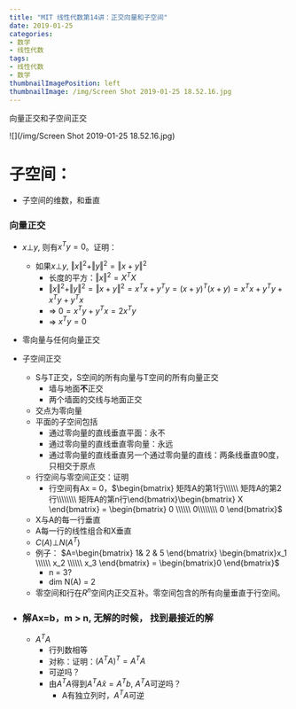 ```yaml
---
title: "MIT 线性代数第14讲：正交向量和子空间"
date: 2019-01-25
categories:
- 数学
- 线性代数
tags:
- 线性代数
- 数学
thumbnailImagePosition: left
thumbnailImage: /img/Screen Shot 2019-01-25 18.52.16.jpg
---
```


向量正交和子空间正交
<!--more-->

![](/img/Screen Shot 2019-01-25 18.52.16.jpg)

# 子空间：

- 子空间的维数，和垂直



### 向量正交

- $x \bot y$, 则有$x^Ty=0$。证明：
   -  如果$x \bot y$, $\Vert x \Vert^2 + \Vert y \Vert ^2 = \Vert x + y \Vert^2$
      -  长度的平方：$\Vert x \Vert^2 = X^TX$
      -  $\Vert x \Vert^2 + \Vert y \Vert ^2 = \Vert x + y \Vert ^2 = x^Tx + y^Ty = (x+y)^T(x+y) = x^T x + y^T y + x^Ty + y^Tx$
      -  => $0 =  x^Ty + y^Tx = 2x^Ty$
      -  => $x^Ty=0$

- 零向量与任何向量正交

- 子空间正交
   -  S与T正交，S空间的所有向量与T空间的所有向量正交
      -  墙与地面**不**正交
      -  两个墙面的交线与地面正交
   -  交点为零向量
   -  平面的子空间包括
      -  通过零向量的直线垂直平面：永不
      -  通过零向量的直线垂直零向量：永远
      -  通过零向量的直线垂直另一个通过零向量的直线：两条线垂直90度，只相交于原点
   -  行空间与零空间正交：证明
      -  行空间有Ax = 0，$\begin{bmatrix} 矩阵A的第1行\\\\\\ 矩阵A的第2行\\\\\\\\ 矩阵A的第n行\end{bmatrix}\begin{bmatrix} X \end{bmatrix} = \begin{bmatrix} 0 \\\\\\
      0\\\\\\\\ 0 \end{bmatrix}$
     -  X与A的每一行垂直
     -  A每一行的线性组合和X垂直
   -  $C(A)\bot N(A^T)$
   -  例子： $A=\begin{bmatrix} 1& 2 & 5 \end{bmatrix} \begin{bmatrix}x_1 \\\\\\ x_2 \\\\\\ x_3 \end{bmatrix} = \begin{bmatrix}0 \end{bmatrix}$
      -  n = 3?
      -  dim N(A) = 2
   -  零空间和行在$R^n$空间内正交互补。零空间包含的所有向量垂直于行空间。

- ### 解Ax=b，m > n, 无解的时候， 找到最接近的解

   -  $A^TA$
      -  行列数相等
      -  对称：证明：$(A^TA)^T = A^TA$
      -  可逆吗？
      -  由$A^TA$得到$A^TA \hat x = A^Tb$, $A^TA$可逆吗？
      		- A有独立列时，$A^TA$可逆


